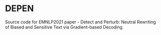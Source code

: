 # DEPEN
Source code for EMNLP2021 paper - Detect and Perturb: Neutral Rewriting of Biased and Sensitive Text via Gradient-based Decoding
